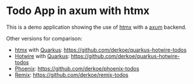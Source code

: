 # Todo App in axum with htmx

This is a demo application showing the use of [htmx](https://htmx.org/) with a [axum](https://github.com/tokio-rs/axum) backend.

Other versions for comparison:
* [htmx](https://htmx.org/) with [Quarkus](https://quarkus.io/): https://github.com/derkoe/quarkus-hotwire-todos
* [Hotwire](https://hotwire.dev/) with [Quarkus](https://quarkus.io/): https://github.com/derkoe/quarkus-hotwire-todos
* [Phoenix](https://www.phoenixframework.org/): https://github.com/derkoe/phoenix-todos
* [Remix](https://remix.run/): https://github.com/derkoe/remix-todos
